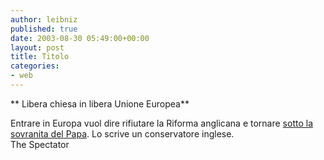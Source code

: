 ```yaml
---
author: leibniz
published: true
date: 2003-08-30 05:49:00+00:00
layout: post
title: Titolo
categories:
- web
---
```


   **   Libera chiesa in libera Unione Europea**

Entrare in Europa vuol dire rifiutare la Riforma anglicana e tornare  [ sotto la sovranita del Papa](http://www.spectator.co.uk/article.php3?table=old&section=current&issue=2003-08-30&id=3450). Lo scrive un conservatore inglese.   
  The Spectator
